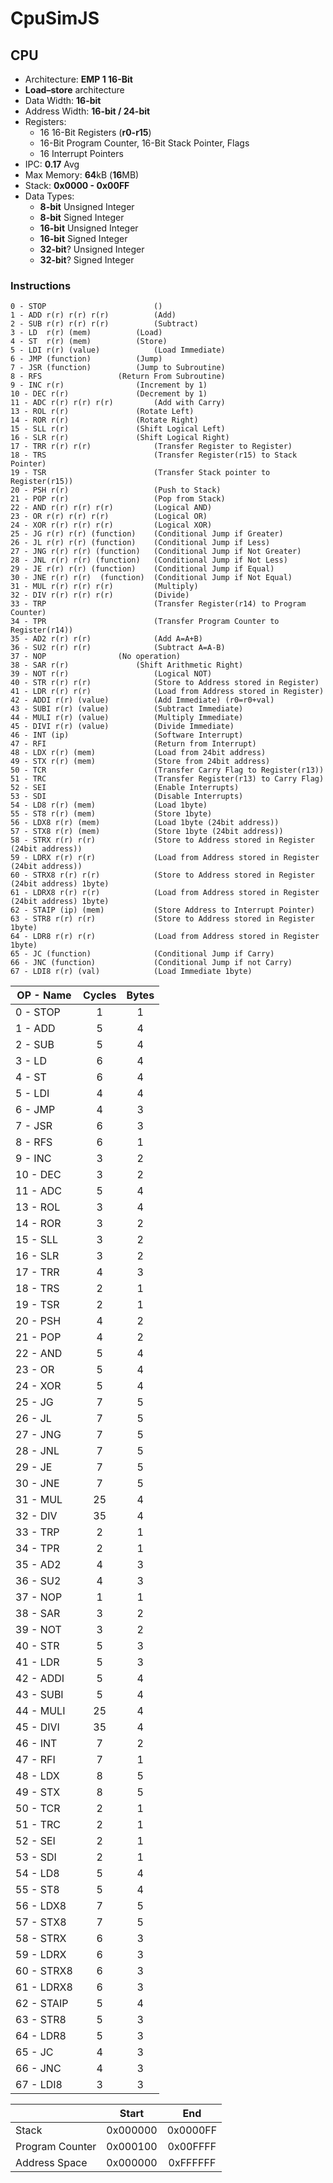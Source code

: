 # CpuSimJS

## CPU
* Architecture: **EMP 1 16-Bit**
* **Load–store** architecture
* Data Width: **16-bit**
* Address Width: **16-bit / 24-bit**
* Registers: 
    - 16 16-Bit Registers (**r0-r15**)  <br/>
    - 16-Bit Program Counter, 16-Bit Stack Pointer, Flags <br/>
    - 16 Interrupt Pointers 
* IPC: **0.17** Avg
* Max Memory: **64**kB (**16**MB)
* Stack: **0x0000 - 0x00FF**
* Data Types:
    - **8-bit** Unsigned Integer
    - **8-bit** Signed Integer
    - **16-bit** Unsigned Integer
    - **16-bit** Signed Integer
    - **32-bit**? Unsigned Integer
    - **32-bit**? Signed Integer
### Instructions
```
0 - STOP                        ()  
1 - ADD r(r) r(r) r(r)	        (Add)               
2 - SUB r(r) r(r) r(r)	        (Subtract)
3 - LD 	r(r) (mem)	        (Load)
4 - ST 	r(r) (mem)	        (Store)
5 - LDI r(r) (value)	        (Load Immediate)
6 - JMP (function)	        (Jump)
7 - JSR (function)	        (Jump to Subroutine)
8 - RFS 		        (Return From Subroutine)
9 - INC r(r)		        (Increment by 1)
10 - DEC r(r)		        (Decrement by 1)
11 - ADC r(r) r(r) r(r)	        (Add with Carry)
13 - ROL r(r)		        (Rotate Left)
14 - ROR r(r)		        (Rotate Right)
15 - SLL r(r)		        (Shift Logical Left)
16 - SLR r(r)		        (Shift Logical Right)
17 - TRR r(r) r(r)              (Transfer Register to Register)
18 - TRS                        (Transfer Register(r15) to Stack Pointer)
19 - TSR                        (Transfer Stack pointer to Register(r15))
20 - PSH r(r)                   (Push to Stack)
21 - POP r(r)                   (Pop from Stack)
22 - AND r(r) r(r) r(r)         (Logical AND)
23 - OR r(r) r(r) r(r)          (Logical OR)
24 - XOR r(r) r(r) r(r)         (Logical XOR)
25 - JG r(r) r(r) (function)    (Conditional Jump if Greater) 
26 - JL r(r) r(r) (function)    (Conditional Jump if Less) 
27 - JNG r(r) r(r) (function)   (Conditional Jump if Not Greater) 
28 - JNL r(r) r(r) (function)   (Conditional Jump if Not Less)
29 - JE r(r) r(r) (function)    (Conditional Jump if Equal) 
30 - JNE r(r) r(r)  (function)  (Conditional Jump if Not Equal)
31 - MUL r(r) r(r) r(r)	        (Multiply)
32 - DIV r(r) r(r) r(r)	        (Divide)
33 - TRP                        (Transfer Register(r14) to Program Counter)
34 - TPR                        (Transfer Program Counter to Register(r14))
35 - AD2 r(r) r(r)              (Add A=A+B)
36 - SU2 r(r) r(r)              (Subtract A=A-B)
37 - NOP 		        (No operation)     
38 - SAR r(r)		        (Shift Arithmetic Right)
39 - NOT r(r)                   (Logical NOT)
40 - STR r(r) r(r)              (Store to Address stored in Register)
41 - LDR r(r) r(r)              (Load from Address stored in Register)
42 - ADDI r(r) (value)          (Add Immediate) (r0=r0+val)
43 - SUBI r(r) (value)          (Subtract Immediate)
44 - MULI r(r) (value)          (Multiply Immediate)
45 - DIVI r(r) (value)          (Divide Immediate)
46 - INT (ip)                   (Software Interrupt)
47 - RFI                        (Return from Interrupt)
48 - LDX r(r) (mem)             (Load from 24bit address)
49 - STX r(r) (mem)             (Store from 24bit address)
50 - TCR                        (Transfer Carry Flag to Register(r13))
51 - TRC                        (Transfer Register(r13) to Carry Flag)
52 - SEI                        (Enable Interrupts)
53 - SDI                        (Disable Interrupts)
54 - LD8 r(r) (mem)             (Load 1byte)
55 - ST8 r(r) (mem)             (Store 1byte)
56 - LDX8 r(r) (mem)            (Load 1byte (24bit address))
57 - STX8 r(r) (mem)            (Store 1byte (24bit address))
58 - STRX r(r) r(r)             (Store to Address stored in Register (24bit address))
59 - LDRX r(r) r(r)             (Load from Address stored in Register (24bit address))
60 - STRX8 r(r) r(r)            (Store to Address stored in Register (24bit address) 1byte)
61 - LDRX8 r(r) r(r)            (Load from Address stored in Register (24bit address) 1byte)
62 - STAIP (ip) (mem)           (Store Address to Interrupt Pointer)
63 - STR8 r(r) r(r)             (Store to Address stored in Register 1byte)
64 - LDR8 r(r) r(r)             (Load from Address stored in Register 1byte)
65 - JC (function)              (Conditional Jump if Carry)
66 - JNC (function)             (Conditional Jump if not Carry)
67 - LDI8 r(r) (val)            (Load Immediate 1byte)
```

| OP - Name  | Cycles |Bytes |
| ------------- | :-------------: | :-------------: |
| 0 - STOP  | 1  | 1  |
| 1 - ADD  | 5  | 4 |
| 2 - SUB  |  5 | 4 |
| 3 - LD  |  6 | 4 |
| 4 - ST  |  6 | 4 |
| 5 - LDI   | 4  | 4 |
| 6 - JMP  |  4 | 3 |
| 7 - JSR  |  6 | 3 |
| 8 - RFS  | 6  | 1 |
| 9 - INC  |  3 | 2 |
| 10 - DEC  |  3 | 2 |
| 11 - ADC | 5  | 4 |
| 13 - ROL | 3  | 4 |
| 14 - ROR |  3 | 2 |         
| 15 - SLL |  3 | 2 |       
| 16 - SLR |  3 | 2 |       
| 17 - TRR | 4  | 3 |       
| 18 - TRS | 2  | 1 |       
| 19 - TSR |  2 | 1 |       
| 20 - PSH  |  4 | 2 |       
| 21 - POP |  4 | 2 |       
| 22 - AND |  5 | 4 |       
| 23 - OR  |  5 | 4 |       
| 24 - XOR |  5 | 4 |       
| 25 - JG  |  7 | 5 |       
| 26 - JL |  7 | 5 |       
| 27 - JNG | 7  | 5 |       
| 28 - JNL | 7  | 5 |       
| 29 - JE  | 7  | 5 |       
| 30 - JNE | 7  | 5 |       
| 31 - MUL  | 25  | 4 |       
| 32 - DIV |  35 | 4 |       
| 33 - TRP  | 2  | 1 |       
| 34 - TPR  | 2  | 1 |       
| 35 - AD2 | 4  | 3 |       
| 36 - SU2 | 4  | 3 |       
| 37 - NOP | 1  | 1 |       
| 38 - SAR  | 3  | 2 |       
| 39 - NOT |  3 | 2 |       
| 40 - STR  | 5  | 3 |       
| 41 - LDR  | 5  | 3 |       
| 42 - ADDI | 5  | 4 |       
| 43 - SUBI | 5  | 4 |       
| 44 - MULI | 25  | 4 |       
| 45 - DIVI  | 35  | 4 |       
| 46 - INT |  7 | 2 |       
| 47 - RFI  | 7  | 1 |    
| 48 - LDX  |  8 | 5 |    
| 49 - STX  |  8 | 5 |    
| 50 - TCR  | 2  | 1 |    
| 51 - TRC |  2 | 1 |    
| 52 - SEI | 2  | 1 |    
| 53 - SDI | 2  | 1 |    
| 54 - LD8 |  5 | 4 |    
| 55 - ST8  |  5 | 4 |    
| 56 - LDX8 | 7  | 5 |    
| 57 - STX8 | 7  | 5 |    
| 58 - STRX |  6 | 3 |
| 59 - LDRX  | 6  | 3 |    
| 60 - STRX8 | 6  | 3 |    
| 61 - LDRX8 | 6  | 3 |    
| 62 - STAIP | 5  | 4 |    
| 63 - STR8 | 5  | 3 |
| 64 - LDR8  | 5  | 3 |    
| 65 - JC | 4  | 3 |    
| 66 - JNC | 4  | 3 |    
| 67 - LDI8 | 3  | 3 |    



|  | Start | End |
| ------------- | :-------------: | :-------------: |
| Stack  |  0x000000  |  0x0000FF   |
| Program Counter | 0x000100  | 0x00FFFF   |
| Address Space | 0x000000  | 0xFFFFFF   |